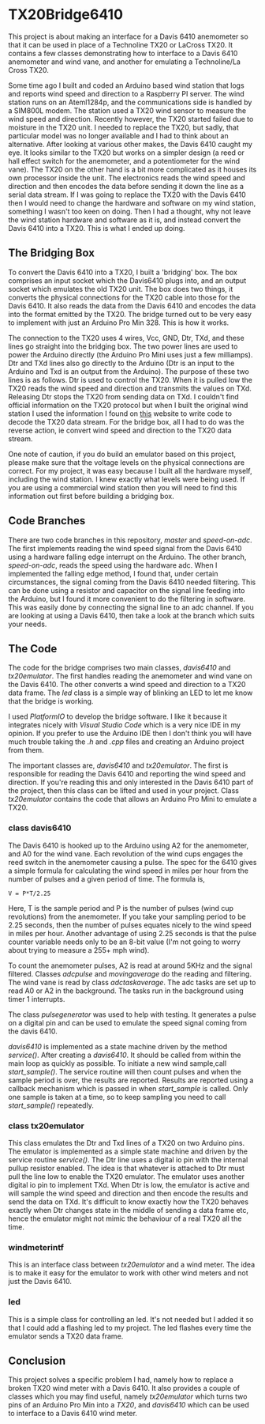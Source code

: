 # TX20Bridge6410
This project is about making an interface for a Davis 6410 anemometer so that it can be used in place of a Technoline TX20 or LaCross TX20. It contains a few classes demonstrating how to interface to a Davis 6410 anemometer and wind vane, and another for emulating a Technoline/La Cross TX20.

 Some time ago I built and coded an Arduino based wind station that logs and reports wind speed and direction to a Raspberry PI server. The wind station runs on an Ateml1284p, and the communications side is handled by a SIM800L modem. The station used a TX20 wind sensor to measure the wind speed and direction.  Recently however, the TX20 started failed due to moisture in the TX20 unit. I needed to replace the TX20, but sadly, that particular model was no longer available and I had to think about an alternative. After looking at various other makes, the Davis 6410 caught my eye. It looks similar to the TX20 but works on a simpler design (a reed or hall effect switch for the anemometer, and a potentiometer for the wind vane). The TX20 on the other hand is a bit more complicated as it houses its own processor inside the unit. The electronics reads the wind speed and direction and then encodes the data before sending it down the line as a serial data stream. If I was going to replace the TX20 with the Davis 6410 then I would need to change the hardware and software on my wind station, something I wasn't too keen on doing. Then I had a thought, why not leave the wind station hardware and software as it is, and instead convert the Davis 6410 into a TX20. This is what I ended up doing.

## The Bridging Box
To convert the Davis 6410 into a TX20, I built a 'bridging' box. The box comprises an input socket which the Davis6410 plugs into, and an output socket which emulates the old TX20 unit. The box does two things, it converts the physical connections for the TX20 cable into those for the Davis 6410. It also reads the data from the Davis 6410 and encodes the data into the format emitted by the TX20. The bridge turned out to be very easy to implement with just an Arduino Pro Min 328. This is how it works.

The connection to the TX20 uses 4 wires, Vcc, GND, Dtr, TXd, and these lines go straight into the bridging box. The two power lines are used to power the Arduino directly (the Arduino Pro Mini uses just a few milliamps). Dtr and TXd lines also go directly to the Arduino (Dtr is an input to the Arduino and Txd is an output from the Arduino). The purpose of these two lines is as follows. Dtr is used to control the TX20. When it is pulled low the TX20 reads the wind speed and direction and transmits the values on TXd. Releasing Dtr stops the TX20 from sending data on TXd. I couldn't find official information on the TX20 protocol but when I built the original wind station I used the information I found on [this](https://app.grammarly.com/ddocs/1246441284) website to write code to decode the TX20 data stream. For the bridge box, all I had to do was the reverse action, ie convert wind speed and direction to the TX20 data stream.

One note of caution, if you do build an emulator based on this project, please make sure that the voltage levels on the physical connections are correct. For my project, it was easy because I built all the hardware myself, including the wind station. I knew exactly what levels were being used. If you are using a commercial wind station then you will need to find this information out first before building a bridging box.

## Code Branches
There are two code branches in this repository, *master* and *speed-on-adc*. The first implements reading the wind speed signal from the Davis 6410 using a hardware falling edge interrupt on the Arduino. The other branch, *speed-on-adc*, reads the speed using the hardware adc. When I implemented the falling edge method, I found that, under certain circumstances, the signal coming from the Davis 6410 needed filtering. This can be done using a resistor and capacitor on the signal line feeding into the Arduino, but I found it more convenient to do the filtering in software. This was easily done by connecting the signal line to an adc channel. If you are looking at using a Davis 6410, then take a look at the branch which suits your needs. 

## The Code
The code for the bridge comprises two main classes, *davis6410* and *tx20emulator*. The first handles reading the anemometer and wind vane on the Davis 6410. The other converts a wind speed and direction to a TX20 data frame. The *led* class is a simple way of blinking an LED to let me know that the bridge is working.

I used *PlatformIO* to develop the bridge software. I like it because it integrates nicely with *Visual Studio Code* which is a very nice IDE in my opinion. If you prefer to use the Arduino IDE then I don't think you will have much trouble taking the *.h* and *.cpp* files and creating an Arduino project from them.

The important classes are, *davis6410* and *tx20emulator*. The first is responsible for reading the Davis 6410 and reporting the wind speed and direction. If you're reading this and only interested in the  Davis 6410 part of the project, then this class can be lifted and used in your project. Class *tx20emulator* contains the code that allows an Arduino Pro Mini to emulate a TX20.

### class davis6410
The Davis 6410 is hooked up to the Arduino using A2 for the anemometer, and A0 for the wind vane. Each revolution of the wind cups engages the reed switch in the anemometer causing a pulse. The spec for the 6410 gives a simple formula for calculating the wind speed in miles per hour from the number of pulses and a given period of time. The formula is,
```
V = P*T/2.25
```
Here, T is the sample period and P is the number of pulses (wind cup revolutions) from the anemometer. If you take your sampling period to be 2.25 seconds, then the number of pulses equates nicely to the wind speed in miles per hour. Another advantage of using 2.25 seconds is that the pulse counter variable needs only to be an 8-bit value (I'm not going to worry about trying to measure a 255+ mph wind).

To count the anemometer pulses, A2 is read at around 5KHz and the signal filtered. Classes *adcpulse* and *movingaverage* do the reading and filtering. The wind vane is read by class *adctaskaverage*.  The adc tasks are set up to read A0 or A2 in the background. The tasks run in the background using timer 1 interrupts.

The class *pulsegenerator* was used to help with testing. It generates a pulse on a digital
pin and can be used to emulate the speed signal coming from the davis 6410. 

*davis6410* is implemented as a state machine driven by the method *service()*. After creating a *davis6410*. It should be called from within the main loop as quickly as possible. To initiate a new wind sample,call *start_sample()*. The service routine will then count pulses and when the sample period is over, the results are reported. Results are reported using a callback mechanism which is passed in when *start_sample* is called. Only one sample is taken at a time, so to keep sampling you need to call *start_sample()* repeatedly.

### class tx20emulator
This class emulates the Dtr and Txd lines of a TX20 on two Arduino pins. The emulator is implemented as a simple state machine and driven by the service routine *service()*. The Dtr line uses a digital io pin with the internal pullup resistor enabled. The idea is that whatever is attached to Dtr must pull the line low to enable the TX20 emulator. The emulator uses another digital io pin to implement TXd. When Dtr is low, the emulator is active and will sample the wind speed and direction and then encode the results and send the data on TXd. It's difficult to know exactly how the TX20 behaves exactly when Dtr changes state in the middle of sending a data frame etc, hence the emulator might not mimic the behaviour of a real TX20 all the time.

### windmeterintf
This is an interface class between *tx20emulator* and a wind meter. The idea is to make it easy for the emulator to work with other wind meters and not just the Davis 6410.

### led
This is a simple class for controlling an led. It's not needed but I added it so that I could add a flashing led to my project. The led flashes every time the emulator sends a TX20 data frame.

## Conclusion
This project solves a specific problem I had, namely how to replace a broken TX20 wind meter with a Davis 6410. It also provides a couple of classes which you may find useful, namely *tx20emulator* which turns two pins of an Arduino Pro Min into a *TX20*, and *davis6410* which can be used to interface to a Davis 6410 wind meter.

